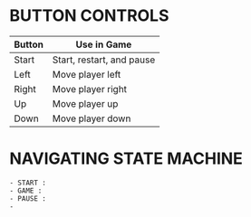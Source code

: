# BUTTON CONTROLS
| Button | Use in Game |
| -------- | ----------- |
|  Start | Start, restart, and pause |
| Left | Move player left |
| Right | Move player right |
| Up | Move player up |
| Down | Move player down |

# NAVIGATING STATE MACHINE
    - START : 
    - GAME : 
    - PAUSE : 
    - 